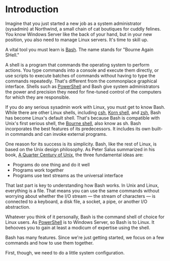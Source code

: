 # Introduction

Imagine that you just started a new job as a system administrator (sysadmin) at Northwind, a small chain of cat boutiques for cuddly felines. You know Windows Server like the back of your hand, but in your new position, you also need to manage Linux servers. It's time to skill up.

A vital tool you must learn is [Bash](https://en.wikipedia.org/wiki/Bash_(Unix_shell)). The name stands for "Bourne Again SHell." 

A shell is a program that commands the operating system to perform actions. You type commands into a console and execute them directly, or use scripts to execute batches of commands without having to type the commands repeatedly. That's different from the commonplace graphical interface. Shells such as [PowerShell](https://docs.microsoft.com/en-us/powershell/scripting/overview?view=powershell-6) and Bash give system administrators the power and precision they need for fine-tuned control of the computers for which they are responsible. 

If you do any serious sysadmin work with Linux, you must get to know Bash. While there are other Linux shells, including [csh](https://en.wikipedia.org/wiki/C_shell), [Korn shell](https://en.wikipedia.org/wiki/KornShell), and [zsh](https://en.wikipedia.org/wiki/Z_shell), Bash has become Linux's default shell. That's because Bash is compatible with Unix's first serious shell, the [Bourne shell](https://en.wikipedia.org/wiki/Bourne_shell), also know as sh. Bash incorporates the best features of its predecessors. It includes its own built-in commands and can invoke external programs.

One reason for its success is its simplicity. Bash, like the rest of Linux, is based on the Unix design philosophy. As Peter Salus summarized in his book, [A Quarter Century of Unix](https://www.amazon.com/Quarter-Century-UNIX-Peter-Salus/dp/0201547775/ref=sr_1_1), the three fundamental ideas are:
- Programs do one thing and do it well
- Programs work together
- Programs use text streams as the universal interface

That last part is key to understanding how Bash works. In Unix and Linux, everything is a file. That means you can use the same commands without worrying about whether the I/O stream — the stream of characters — is connected to a keyboard, a disk file, a socket, a pipe, or another I/O abstraction.

Whatever you think of it personally, Bash is the command shell of choice for Linux users. As [PowerShell](https://docs.microsoft.com/en-us/powershell/scripting/overview?view=powershell-6) is to Windows Server, so Bash is to Linux. It behooves you to gain at least a modicum of expertise using the shell.

Bash has many features. Since we're just getting started, we focus on a few commands and how to use them together.

First, though, we need to do a little system configuration.
